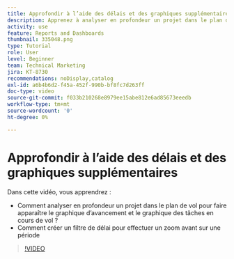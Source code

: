 ```yaml
---
title: Approfondir à l’aide des délais et des graphiques supplémentaires
description: Apprenez à analyser en profondeur un projet dans le plan de vol pour faire apparaître le graphique d’avancement et le graphique des tâches en cours dans [!UICONTROL Analytique améliorée].
activity: use
feature: Reports and Dashboards
thumbnail: 335048.png
type: Tutorial
role: User
level: Beginner
team: Technical Marketing
jira: KT-8730
recommendations: noDisplay,catalog
exl-id: a6b4b6d2-f45a-452f-990b-bf8fc7d263ff
doc-type: video
source-git-commit: f033b210268e8979ee15abe812e6ad85673eeedb
workflow-type: tm+mt
source-wordcount: '0'
ht-degree: 0%

---
```


# Approfondir à l’aide des délais et des graphiques supplémentaires

Dans cette vidéo, vous apprendrez :

* Comment analyser en profondeur un projet dans le plan de vol pour faire apparaître le graphique d’avancement et le graphique des tâches en cours de vol ?
* Comment créer un filtre de délai pour effectuer un zoom avant sur une période

>[!VIDEO](https://video.tv.adobe.com/v/335048/?quality=12&learn=on)
